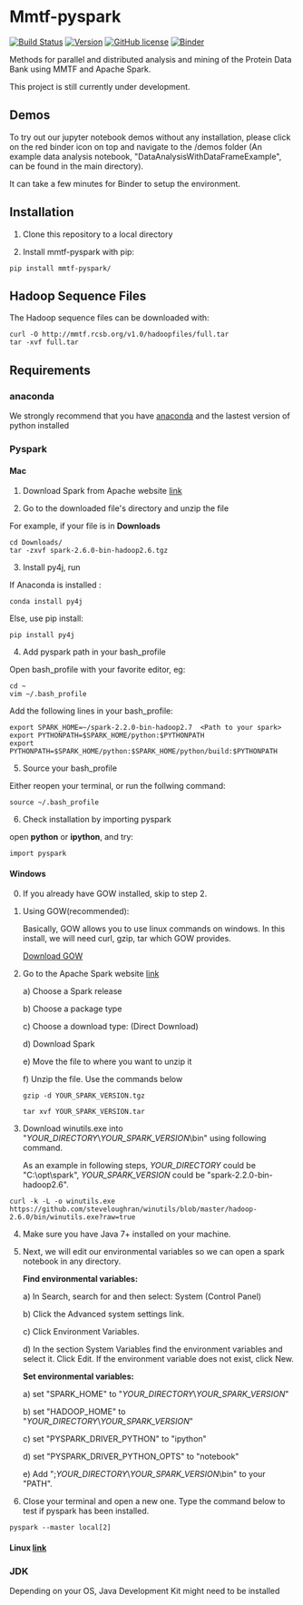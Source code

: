 # Mmtf-pyspark

[![Build Status](https://travis-ci.org/sbl-sdsc/mmtf-pyspark.svg?branch=master)](https://travis-ci.org/sbl-sdsc/mmtf-pyspark)
[![Version](http://img.shields.io/badge/version-0.1-blue.svg?style=flat)](https://github.com/sbl-sdsc/mmtf-pyspark)
[![GitHub license](https://img.shields.io/github/license/sbl-sdsc/mmtf-pyspark.svg)](https://github.com/sbl-sdsc/mmtf-pyspark/blob/master/LICENSE)
[![Binder](https://mybinder.org/badge.svg)](https://mybinder.org/v2/gh/sbl-sdsc/mmtf-pyspark/master)

Methods for parallel and distributed analysis and mining of the Protein Data Bank using MMTF and Apache Spark.

This project is still currently under development.

## Demos
To try out our jupyter notebook demos without any installation, please click on the red binder icon on top and navigate to the /demos folder (An example data analysis notebook, "DataAnalysisWithDataFrameExample", can be found in the main directory).

It can take a few minutes for Binder to setup the environment.

## Installation
1. Clone this repository to a local directory

2. Install mmtf-pyspark with pip:

```
pip install mmtf-pyspark/
```

## Hadoop Sequence Files

The Hadoop sequence files can be downloaded with:
```
curl -O http://mmtf.rcsb.org/v1.0/hadoopfiles/full.tar
tar -xvf full.tar
```

## Requirements

### anaconda
We strongly recommend that you have [anaconda](https://docs.continuum.io/anaconda/install/) and the lastest version of python installed

### Pyspark

#### Mac

1. Download Spark from Apache website [link](http://spark.apache.org/downloads.html)

2. Go to the downloaded file's directory and unzip the file

For example, if your file is in **Downloads**
```
cd Downloads/
tar -zxvf spark-2.6.0-bin-hadoop2.6.tgz
```

3. Install py4j, run

If Anaconda is installed :

```
conda install py4j
```

Else, use pip install:

```
pip install py4j
```

4. Add pyspark path in your bash_profile

Open bash_profile with your favorite editor, eg:

```
cd ~
vim ~/.bash_profile

```

Add the following lines in your bash_profile:

```
export SPARK_HOME=~/spark-2.2.0-bin-hadoop2.7  <Path to your spark>
export PYTHONPATH=$SPARK_HOME/python:$PYTHONPATH
export PYTHONPATH=$SPARK_HOME/python:$SPARK_HOME/python/build:$PYTHONPATH
```

5. Source your bash_profile

Either reopen your terminal, or run the follwing command:

```
source ~/.bash_profile
```

6. Check installation by importing pyspark

open **python** or **ipython**, and try:

```
import pyspark
```

#### Windows

0.  If you already have GOW installed, skip to step 2.

1.  Using GOW(recommended):

    Basically, GOW allows you to use linux commands on windows. In this install, we will need curl, gzip, tar which GOW provides.

    [Download GOW](https://github.com/bmatzelle/gow/releases/download/v0.8.0/Gow-0.8.0.exe)

2.  Go to the Apache Spark website [link](http://spark.apache.org/downloads.html)

    a) Choose a Spark release

    b) Choose a package type

    c) Choose a download type: (Direct Download)

    d) Download Spark

    e) Move the file to where you want to unzip it

    f) Unzip the file. Use the commands below

    ```
    gzip -d YOUR_SPARK_VERSION.tgz

    tar xvf YOUR_SPARK_VERSION.tar
    ```

3.  Download winutils.exe into "_YOUR_DIRECTORY_\\_YOUR_SPARK_VERSION_\\bin" using following command.

    As an example in following steps, _YOUR_DIRECTORY_ could be "C:\opt\spark", _YOUR_SPARK_VERSION_ could be "spark-2.2.0-bin-hadoop2.6".

```
curl -k -L -o winutils.exe https://github.com/steveloughran/winutils/blob/master/hadoop-2.6.0/bin/winutils.exe?raw=true
```

4.  Make sure you have Java 7+ installed on your machine.

5.  Next, we will edit our environmental variables so we can open a spark notebook in any directory.

    **Find environmental variables:**

	a) In Search, search for and then select: System (Control Panel)

	b) Click the Advanced system settings link.

	c) Click Environment Variables.

	d) In the section System Variables find the environment variables and select it. Click Edit. If the environment variable does not exist, click New.

    **Set environmental variables:**

	a) set "SPARK_HOME" to "_YOUR_DIRECTORY_\\_YOUR_SPARK_VERSION_"

	b) set "HADOOP_HOME" to "_YOUR_DIRECTORY_\\_YOUR_SPARK_VERSION_"

	c) set "PYSPARK_DRIVER_PYTHON" to "ipython"

	d) set "PYSPARK_DRIVER_PYTHON_OPTS" to "notebook"

	e) Add ";_YOUR_DIRECTORY_\\_YOUR_SPARK_VERSION_\\bin" to your "PATH".

6.  Close your terminal and open a new one. Type the command below to test if pyspark has been installed.

```
pyspark --master local[2]
```

#### Linux [link](https://medium.com/@GalarnykMichael/install-spark-on-ubuntu-pyspark-231c45677de0)

### JDK

Depending on your OS, Java Development Kit might need to be installed
